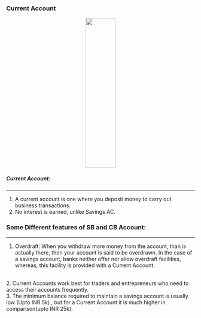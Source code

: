### Current Account
<p align="center">
<img src="https://www.icicibank.com/managed-assets/images/blog/big/how-to-open-current-account-online.jpg" " width="40%" height="400">
</p>

##### Current Account:

----------

1. A current account is one where you deposit money to carry out business transactions.
2. No interest is earned, unlike Savings AC.


### Some Different features of SB and CB Account:

------

1. Overdraft: When you withdraw more money from the account, than is actually there, then your account is said to be overdrawn. In the case of a savings account, banks neither offer nor allow overdraft facilities, whereas, this facility is provided with a Current Account.
<br>
2. Current Accounts work best for traders and entrepreneurs who need to access their accounts frequently.
<br>
3. The minimum balance required to maintain a savings account is usually low (Upto INR 5k) , but for a Current Account it is much higher in comparison(upto INR 25k).
